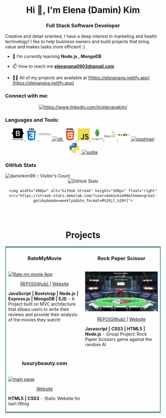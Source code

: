 <h1 align="center">Hi 👋, I'm Elena (Damin) Kim</h1>
<h3 align="center">Full Stack Software Developer</h3>

<p align="left"> Creative and detail oriented, I have a deep interest in marketing and health technology! I like to help business owners and build projects that bring value and makes tasks more efficient :) </p>

- 🌱 I’m currently learning **Node.js , MongoDB**

- 📫 How to reach me **elenanana0903@gmail.com**
- 👨‍💻 All of my projects are available at [https://elenanana.netlify.app](https://elenanana.netlify.app)

<h3 align="left">Connect with me:</h3>
<p align="middle">
<a href="https://linkedin.com/in/https://www.linkedin.com/in/elenanakim/" target="blank"><img align="center" src="https://raw.githubusercontent.com/rahuldkjain/github-profile-readme-generator/master/src/images/icons/Social/linked-in-alt.svg" alt="https://www.linkedin.com/in/elenanakim/" height="30" width="40" /></a>
</p>

<h3 align="left">Languages and Tools:</h3>
<p align="middle"> <a href="https://getbootstrap.com" target="_blank" rel="noreferrer"> <img src="https://raw.githubusercontent.com/devicons/devicon/master/icons/bootstrap/bootstrap-plain-wordmark.svg" alt="bootstrap" width="40" height="40"/> </a> <a href="https://www.w3schools.com/css/" target="_blank" rel="noreferrer"> <img src="https://raw.githubusercontent.com/devicons/devicon/master/icons/css3/css3-original-wordmark.svg" alt="css3" width="40" height="40"/> </a> <a href="https://expressjs.com" target="_blank" rel="noreferrer"> <img src="https://raw.githubusercontent.com/devicons/devicon/master/icons/express/express-original-wordmark.svg" alt="express" width="40" height="40"/> </a> <a href="https://git-scm.com/" target="_blank" rel="noreferrer"> <img src="https://www.vectorlogo.zone/logos/git-scm/git-scm-icon.svg" alt="git" width="40" height="40"/> </a> <a href="https://www.w3.org/html/" target="_blank" rel="noreferrer"> <img src="https://raw.githubusercontent.com/devicons/devicon/master/icons/html5/html5-original-wordmark.svg" alt="html5" width="40" height="40"/> </a> <a href="https://developer.mozilla.org/en-US/docs/Web/JavaScript" target="_blank" rel="noreferrer"> <img src="https://raw.githubusercontent.com/devicons/devicon/master/icons/javascript/javascript-original.svg" alt="javascript" width="40" height="40"/> </a> <a href="https://www.mongodb.com/" target="_blank" rel="noreferrer"> <img src="https://raw.githubusercontent.com/devicons/devicon/master/icons/mongodb/mongodb-original-wordmark.svg" alt="mongodb" width="40" height="40"/> </a> <a href="https://www.mysql.com/" target="_blank" rel="noreferrer"> <img src="https://raw.githubusercontent.com/devicons/devicon/master/icons/mysql/mysql-original-wordmark.svg" alt="mysql" width="40" height="40"/> </a> <a href="https://nodejs.org" target="_blank" rel="noreferrer"> <img src="https://raw.githubusercontent.com/devicons/devicon/master/icons/nodejs/nodejs-original-wordmark.svg" alt="nodejs" width="40" height="40"/> </a> <a href="https://postman.com" target="_blank" rel="noreferrer"> <img src="https://www.vectorlogo.zone/logos/getpostman/getpostman-icon.svg" alt="postman" width="40" height="40"/> </a> <a href="https://www.python.org" target="_blank" rel="noreferrer"> <img src="https://raw.githubusercontent.com/devicons/devicon/master/icons/python/python-original.svg" alt="python" width="40" height="40"/> </a> <a href="https://www.sqlite.org/" target="_blank" rel="noreferrer"> <img src="https://www.vectorlogo.zone/logos/sqlite/sqlite-icon.svg" alt="sqlite" width="40" height="40"/> </a> </p>

<h3 align="left">GitHub Stats</h3>

<img src="https://profile-counter.glitch.me/{daminkim99}/count.svg" alt="daminkim99 :: Visitor's Count" />
<div align="center">
    <img width="360px" alt="GitHub Stats" height="180px" float="left" src="https://awesome-github-stats.azurewebsites.net/user-stats/daminkim99?theme=dark&cardType=github&ring=D4AF37&show_icons=true&preferLogin=true&title=D4AF37">

    <img width="400px" alt="GitHub Streak" height="180px" float="right" src="https://streak-stats.demolab.com/?user=daminkim99&theme=great-gatsby&mode=weekly&date_format=M%20j[,%20Y]">
</div>
<br />
<br />

<h1 align="center">Projects</h1>
<table bordercolor="#66b2b2">
  
  <tr>
    <td width="50%" valign="top">
      <h3 align="center">RateMyMovie</h3>
        <br />
        <a target="_blank" href="https://poised-deer-leg-warmers.cyclic.app">
            <img src="images/RateMyMovie.gif" width="100%" alt="Rate my movie App"/>
        </a>
        <br />
        <p align="center">
          
  <a href="https://github.com/daminkim99/rateMyMovie" target="_blank">
    REPO(Github)
  </a>
          <span>| </span>
  <a href="https://poised-deer-leg-warmers.cyclic.app" target="_blank">
    Website
  </a>
      </p>
        <p><strong>JavaScript | Bootstrap | Node.js | Express.js | MongoDB | EJS </strong> - A Project built on MVC architecture that allows users to write their reviews and provide their analysis of the movies they watch!</p>
    </td>
    <td width="50%" valign="top">
      <h3 align="center">Rock Paper Scissor</h3>
        <br />
      <a target="_blank" href="https://nice-erin-cormorant-sock.cyclic.app">
             <img src="images/rps.png" width="100%" alt="main page"/>
        </a>
        <br />
        <p align="center">
          
  <a href="https://github.com/daminkim99/rock-paper-scissor" target="_blank">
    REPO(Github)
  </a>
      <span>| </span>
  <a href="https://nice-erin-cormorant-sock.cyclic.app" target="_blank">
    Website
  </a>
      </p>
        <p><strong> Javascript | CSS3 | HTML5 | Node.js</strong> - Group Project: Rock Paper Scissors game against the random AI</p>
    </td>
 </tr>
 <tr>
    <td width="50%" valign="top">
      <h3 align="center">luxurybeauty.com</h3>
        <br />
      <a target="_blank" href="https://peppy-queijadas-a0ad95.netlify.app">
             <img src="images/lash.gif" width="100%" alt="main page"/>
        </a>
        <br />
        <p align="center">
      
  <a href="https://peppy-queijadas-a0ad95.netlify.app" target="_blank">
    Website
  </a>
      </p>
        <p><strong>  HTML5 | CSS3  </strong> - Static Website for lash lifting </p>
    </td>
  </tr>
   
